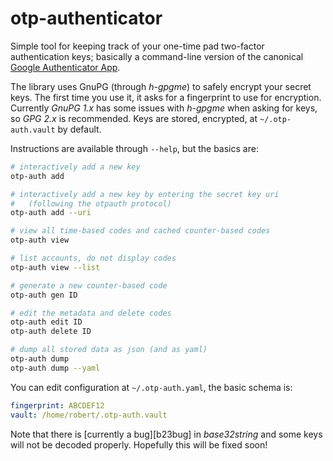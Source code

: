 # otp-authenticator

Simple tool for keeping track of your one-time pad two-factor authentication
keys; basically a command-line version of the canonical [Google Authenticator
App][gauth].

[gauth]: https://github.com/google/google-authenticator

The library uses GnuPG (through *h-gpgme*) to safely encrypt your secret keys.
The first time you use it, it asks for a fingerprint to use for encryption.
Currently *GnuPG 1.x* has some issues with *h-gpgme* when asking for keys, so
*GPG 2.x* is recommended.  Keys are stored, encrypted, at `~/.otp-auth.vault`
by default.

Instructions are available through `--help`, but the basics are:

```bash
# interactively add a new key
otp-auth add

# interactively add a new key by entering the secret key uri
#   (following the otpauth protocol)
otp-auth add --uri

# view all time-based codes and cached counter-based codes
otp-auth view

# list accounts, do not display codes
otp-auth view --list

# generate a new counter-based code
otp-auth gen ID

# edit the metadata and delete codes
otp-auth edit ID
otp-auth delete ID

# dump all stored data as json (and as yaml)
otp-auth dump
otp-auth dump --yaml
```

You can edit configuration at `~/.otp-auth.yaml`, the basic schema is:

```yaml
fingerprint: ABCDEF12
vault: /home/robert/.otp-auth.vault
```

Note that there is [currently a bug][b23bug] in *base32string* and some keys
will not be decoded properly.  Hopefully this will be fixed soon!

[b32bug]: https://github.com/solatis/haskell-base32string/issues/1
